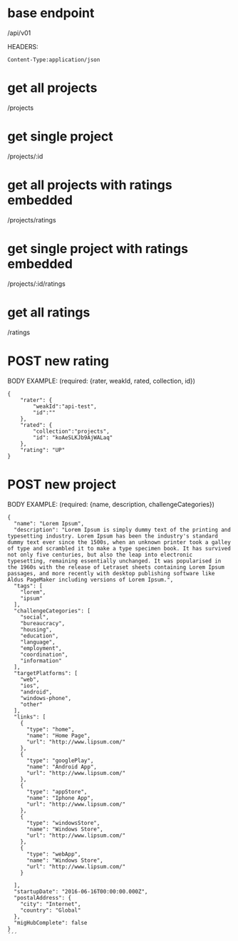# base endpoint
/api/v01

HEADERS:
```
Content-Type:application/json
```

# get all projects
/projects

# get single project
/projects/:id

# get all projects with ratings embedded
/projects/ratings

# get single project with ratings embedded
/projects/:id/ratings

# get all ratings
/ratings

# POST new rating
BODY EXAMPLE: (required: {rater, weakId, rated, collection, id})
```
{
    "rater": {
        "weakId":"api-test",
        "id":""
    },
    "rated": {
        "collection":"projects",
        "id": "koAeSLKJb9AjWALaq"
    },
    "rating": "UP"
}
```
# POST new project
BODY EXAMPLE: (required: {name, description, challengeCategories})
```
{
  "name": "Lorem Ipsum",
  "description": "Lorem Ipsum is simply dummy text of the printing and typesetting industry. Lorem Ipsum has been the industry's standard dummy text ever since the 1500s, when an unknown printer took a galley of type and scrambled it to make a type specimen book. It has survived not only five centuries, but also the leap into electronic typesetting, remaining essentially unchanged. It was popularised in the 1960s with the release of Letraset sheets containing Lorem Ipsum passages, and more recently with desktop publishing software like Aldus PageMaker including versions of Lorem Ipsum.",
  "tags": [
    "lorem",
    "ipsum"
  ],
  "challengeCategories": [
    "social",
    "bureaucracy",
    "housing",
    "education",
    "language",
    "employment",
    "coordination",
    "information"
  ],
  "targetPlatforms": [
    "web",
    "ios",
    "android",
    "windows-phone",
    "other"
  ],
  "links": [
    {
      "type": "home",
      "name": "Home Page",
      "url": "http://www.lipsum.com/"
    },
    {
      "type": "googlePlay",
      "name": "Android App",
      "url": "http://www.lipsum.com/"
    },
    {
      "type": "appStore",
      "name": "Iphone App",
      "url": "http://www.lipsum.com/"
    },
    {
      "type": "windowsStore",
      "name": "Windows Store",
      "url": "http://www.lipsum.com/"
    },
    {
      "type": "webApp",
      "name": "Windows Store",
      "url": "http://www.lipsum.com/"
    }
    
  ],
  "startupDate": "2016-06-16T00:00:00.000Z",
  "postalAddress": {
    "city": "Internet",
    "country": "Global"
  },
  "migHubComplete": false
}
´´´